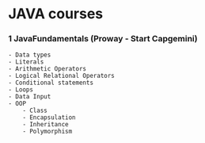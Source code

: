# JAVA courses

### 1 JavaFundamentals (Proway - Start Capgemini)

    - Data types
    - Literals
    - Arithmetic Operators
    - Logical Relational Operators
    - Conditional statements
    - Loops
    - Data Input
    - OOP
        - Class
        - Encapsulation
        - Inheritance
        - Polymorphism 
